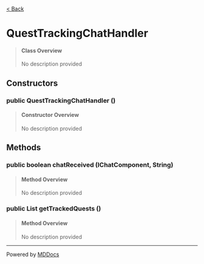 [< Back](../README.md)
# QuestTrackingChatHandler #
>#### Class Overview ####
>No description provided
## Constructors ##
### public QuestTrackingChatHandler () ###
>#### Constructor Overview ####
>No description provided
>
## Methods ##
### public boolean chatReceived (IChatComponent, String) ###
>#### Method Overview ####
>No description provided
>
### public List getTrackedQuests () ###
>#### Method Overview ####
>No description provided
>

---
Powered by [MDDocs](https://github.com/VRCube/MDDocs)